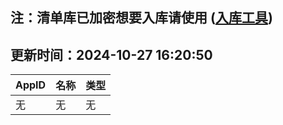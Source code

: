 ## 注：清单库已加密想要入库请使用 ([入库工具](https://github.com/BlankTMing/ManifestAutoUpdate/releases))

## 更新时间：2024-10-27 16:20:50
| AppID | 名称 | 类型  |
| :-------------------- | :----------------------------- | :----------- |
| 无 | 无 | 无 |
